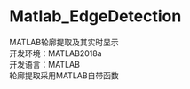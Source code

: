﻿# Matlab_EdgeDetection

MATLAB轮廓提取及其实时显示 <br>
开发环境：MATLAB2018a  <br>
开发语言：MATLAB  <br>
轮廓提取采用MATLAB自带函数  <br>
